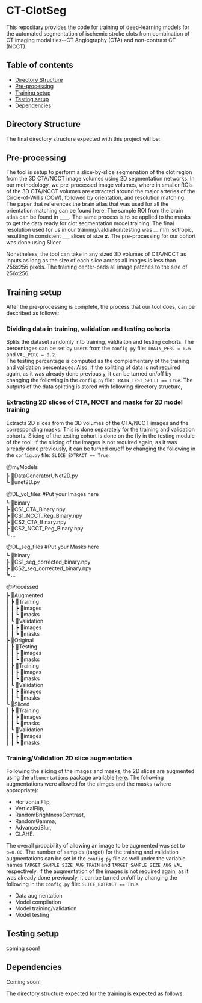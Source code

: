 # CT-ClotSeg

This repositary provides the code for training of deep-learning models for the automated segmentation of ischemic stroke clots from combination of CT imaging modalities--CT Angiography (CTA) and non-contrast CT (NCCT).

## Table of contents
* [Directory Structure](#directory-structure)
* [Pre-processing](#pre-processing)
* [Training setup](#training-setup)
* [Testing setup](#testing-setup)
* [Dependencies](#dependencies)

## Directory Structure
The final directory structure expected with this project will be:


## Pre-processing
The tool is setup to perform a slice-by-slice segmenation of the clot region from the 3D CTA/NCCT image volumes using 2D segmentation networks. In our methodology, we pre-processed image volumes, where in smaller ROIs of the 3D CTA/NCCT volumes are extracted around the major arteries of the Circle-of-Willis (COW), followed by orientation, and resolution matching. The paper that references the brain atlas that was used for all the orientation matching can be found here. The sample ROI from the brain atlas can be found in ____. The same process is to be applied to the masks to get the data ready for clot segmentation model training. The final resolution used for us in our training/valdiaiton/testing was __ mm isotropic, resulting in consistent ___ slices of size ___x___. The pre-processing for our cohort was done using Slicer.  

Nonetheless, the tool can take in any sized 3D volumes of CTA/NCCT as inputs as long as the size of each slice across all images is less than 256x256 pixels. The training center-pads all image patches to the size of 256x256.

## Training setup
After the pre-processing is complete, the process that our tool does, can be described as follows:

### Dividing data in training, validation and testing cohorts
Splits the dataset randomly into training, valdiaiton and testing cohorts. The percentages can be set by users from the ```config.py``` file: ```TRAIN_PERC = 0.6``` and ```VAL_PERC = 0.2```.  
The testing percentage is computed as the complementary of the training and validation percentages. Also, if the splitting of data is not required again, as it was already done previously, it can be turned on/off by changing the following in the ```config.py``` file: ```TRAIN_TEST_SPLIT == True```. The outputs of the data splitting is stored with following directory structure,


### Extracting 2D slices of CTA, NCCT and masks for 2D model training
Extracts 2D slices from the 3D volumes of the CTA/NCCT images and the corresponding masks. This is done separately for the training and validation cohorts. Slicing of the testing cohort is done on the fly in the testing module of the tool. If the slicing of the images is not required again, as it was already done previously, it can be turned on/off by changing the following in the ```config.py``` file: ```SLICE_EXTRACT == True```. 

📦myModels  
 ┣ 📜DataGeneratorUNet2D.py  
 ┗ 📜unet2D.py  

📦DL_vol_files          #Put your Images here  
 ┗ 📂binary  
   ┣ 📜CS1_CTA_Binary.npy  
   ┣ 📜CS1_NCCT_Reg_Binary.npy  
   ┣ 📜CS2_CTA_Binary.npy  
   ┣ 📜CS2_NCCT_Reg_Binary.npy  
   ┗ ...    
  
📦DL_seg_files          #Put your Masks here  
 ┗ 📂binary  
   ┣ 📜CS1_seg_corrected_binary.npy  
   ┣ 📜CS2_seg_corrected_binary.npy  
   ┗ ...    
   
 📦Processed  
 ┣ 📂Augmented  
 ┃ ┣ 📂Training  
 ┃ ┃ ┣ 📂images  
 ┃ ┃ ┗ 📂masks  
 ┃ ┗ 📂Validation  
 ┃ ┃ ┣ 📂images  
 ┃ ┃ ┗ 📂masks  
 ┣ 📂Original  
 ┃ ┣ 📂Testing  
 ┃ ┃ ┣ 📂images  
 ┃ ┃ ┗ 📂masks  
 ┃ ┣ 📂Training  
 ┃ ┃ ┣ 📂images  
 ┃ ┃ ┗ 📂masks  
 ┃ ┗ 📂Validation  
 ┃ ┃ ┣ 📂images  
 ┃ ┃ ┗ 📂masks  
 ┗ 📂Sliced  
 ┃ ┣ 📂Training  
 ┃ ┃ ┣ 📂images  
 ┃ ┃ ┗ 📂masks  
 ┃ ┗ 📂Validation  
 ┃ ┃ ┣ 📂images  
 ┃ ┃ ┗ 📂masks  

### Training/Validation 2D slice augmentation
Following the slicing of the images and masks, the 2D slices are augmented using the ```albumentations``` package available [here](https://albumentations.ai/). The following augmentations were allowed for the aimges and the masks (where appropriate):
* HorizontalFlip,
* VerticalFlip,
* RandomBrightnessContrast,
* RandomGamma,
* AdvancedBlur,
* CLAHE.  
  
The overall probability of allowing an image to be augmented was set to ```p=0.80```. The number of samples (target) for the training and validation augmentations can be set in the ```config.py``` file as well under the variable names ```TARGET_SAMPLE_SIZE_AUG_TRAIN``` and ```TARGET_SAMPLE_SIZE_AUG_VAL``` respectively. If the augmentation of the images is not required again, as it was already done previously, it can be turned on/off by changing the following in the ```config.py``` file: ```SLICE_EXTRACT == True```.

* Data augmentation
* Model compilation
* Model training/validation
* Model testing

## Testing setup
coming soon!

## Dependencies
Coming soon!

The directory structure expected for the training is expected as follows:
